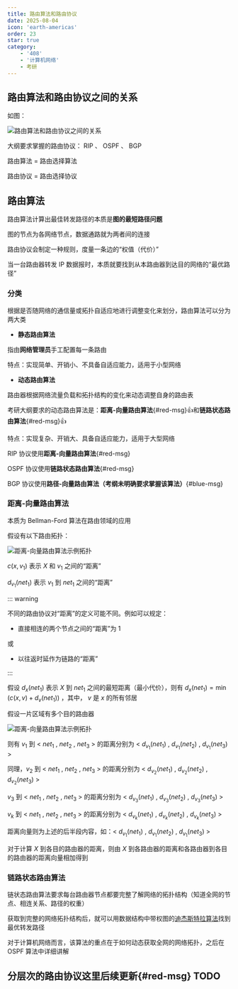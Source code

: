 ```yaml
---
title: 路由算法和路由协议
date: 2025-08-04
icon: 'earth-americas'
order: 23
star: true
category: 
    - '408'
    - '计算机网络'
    - 考研
---
```


## 路由算法和路由协议之间的关系

如图：

![路由算法和路由协议之间的关系](//store.s1r0ko.top/svg/m/cn/23/1_ver_1.svg)

大纲要求掌握的路由协议： RIP 、 OSPF 、 BGP

路由算法 = 路由选择算法

路由协议 = 路由选择协议

## 路由算法

路由算法计算出最佳转发路径的本质是**图的最短路径问题**

图的节点为各网络节点，数据通路就为两者间的连接

路由协议会制定一种规则，度量一条边的“权值（代价）”

当一台路由器转发 IP 数据报时，本质就要找到从本路由器到达目的网络的“最优路径”

### 分类

根据是否随网络的通信量或拓扑自适应地进行调整变化来划分，路由算法可以分为两大类

- **静态路由算法**

指由**网络管理员**手工配置每一条路由

特点：实现简单、开销小、不具备自适应能力，适用于小型网络

- **动态路由算法**

路由器根据网络流量负载和拓扑结构的变化来动态调整自身的路由表

考研大纲要求的动态路由算法是：**距离-向量路由算法**{#red-msg}:thumbsup:和**链路状态路由算法**{#red-msg}:thumbsup:

特点：实现复杂、开销大、具备自适应能力，适用于大型网络

RIP 协议使用**距离-向量路由算法**{#red-msg}

OSPF 协议使用**链路状态路由算法**{#red-msg}

BGP 协议使用**路径-向量路由算法（考纲未明确要求掌握该算法）**{#blue-msg}

### 距离-向量路由算法

本质为 Bellman-Ford 算法在路由领域的应用

假设有以下路由拓扑：

![距离-向量路由算法示例拓扑](//store.s1r0ko.top/svg/m/cn/23/2_ver_1.svg)

$c(x, v_1)$ 表示 $X$ 和 $v_1$ 之间的“距离”

$d_{v_1}(net_1)$ 表示 $v_1$ 到 $net_1$ 之间的“距离”

::: warning

不同的路由协议对“距离”的定义可能不同。例如可以规定：

- 直接相连的两个节点之间的“距离”为 1 

或

- 以往返时延作为链路的“距离”

:::

假设 $d_x(net_1)$ 表示 $X$ 到 $net_1$ 之间的最短距离（最小代价），则有 $d_x(net_1) = \min{(c(x, v) + d_v(net_1))}$ ，其中， $v$ 是 $x$ 的所有邻居

假设一片区域有多个目的路由器

![距离-向量路由算法示例拓扑](//store.s1r0ko.top/svg/m/cn/23/3_ver_1.svg)

则有 $v_1$ 到 < $net_1$ , $net_2$ , $net_3$ > 的距离分别为 < $d_{v_{1}}(net_1)$ , $d_{v_{1}}(net_2)$ , $d_{v_{1}}(net_3)$ >

同理，$v_2$ 到 < $net_1$ , $net_2$ , $net_3$ > 的距离分别为 < $d_{v_{2}}(net_1)$ , $d_{v_{2}}(net_2)$ , $d_{v_{2}}(net_3)$ >

$v_3$ 到 < $net_1$ , $net_2$ , $net_3$ > 的距离分别为 < $d_{v_{3}}(net_1)$ , $d_{v_{3}}(net_2)$ , $d_{v_{3}}(net_3)$ >

$v_k$ 到 < $net_1$ , $net_2$ , $net_3$ > 的距离分别为 < $d_{v_{k}}(net_1)$ , $d_{v_{k}}(net_2)$ , $d_{v_{k}}(net_3)$ >

距离向量则为上述的后半段内容，如：< $d_{v_{1}}(net_1)$ , $d_{v_{1}}(net_2)$ , $d_{v_{1}}(net_3)$ >

对于计算 $X$ 到各目的路由器的距离，则由 $X$ 到各路由器的距离和各路由器到各目的路由器的距离向量相加得到

### 链路状态路由算法

链状态路由算法要求每台路由器节点都要完整了解网络的拓扑结构（知道全网的节点、相连关系、路径的权重）

获取到完整的网络拓扑结构后，就可以用数据结构中带权图的[迪杰斯特拉算法](https://www.test.com/)找到最优转发路径

对于计算机网络而言，该算法的重点在于如何动态获取全网的网络拓扑，之后在 OSPF 算法中详细讲解

## **分层次的路由协议这里后续更新**{#red-msg} TODO
